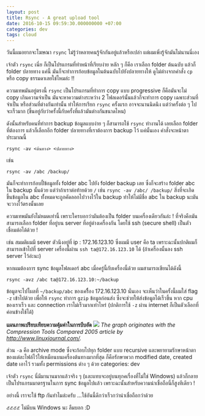 ```yaml
---
layout: post
title: Rsync - A great upload tool
date: 2016-10-15 09:59:30.000000000 +07:00
categories: dev
tags: cloud
---
```

วันนี้ผมอยากจะโฆษณา `rsync` ไม่รู้ว่าหลายคนรู้จักกันอยู่แล้วหรือเปล่า แต่ผมเพิ่งรู้จักมันไม่นานนี่เอง 

เจ้าตัว `rsync` เนี่ย ก็เป็นโปรแกรมที่ทำหน้าที่เรียบง่าย หลัก ๆ ก็คือ เราเลือก folder ต้นฉบับ แล้วก็ folder ปลายทาง แค่นี้ มันก็จะทำการก้อบข้อมูลในต้นฉบับไปยังปลายทางให้ ดูไม่ต่างจากคำสั่ง `cp` หรือ copy ธรรมดาเลยใช่ไหมล่ะ !!

ความเทพมันอยู่ตรงนี้ `rsync` เป็นโปรแกรมที่ทำการ copy แบบ progressive ก็คือมันจะไม่ copy เกินความจำเป็น มันจะหาความต่างระหว่าง 2 โฟลเดอร์นั้นแล้วก็จะทำการ copy เฉพาะส่วนที่จำเป็น หรือส่วนที่ต่างกันเท่านั้น ทำให้การเรียก `rsync` ครั้งแรก อาจจะนานนิดนึง แต่ว่าครั้งต่อ ๆ ไปจะเร็วมาก (ขึ้นอยู่กับว่าครั้งนี้กับครั้งที่แล้วมันต่างกันขนาดไหน)

ดังนั้นสำหรับคนที่ทำการ backup ข้อมูลแบบง่าย ๆ ก็สามารถใช้ `rsync` ทำงานได้ เลยเลือก folder ที่ต้องการ แล้วก็เลือกอีก folder ปลายทางที่เราต้องการ backup ไว้ แค่นั้นเอง คำสั่งจะหน้าตาประมาณนี้ 

```
rsync -av <ต้นทาง> <ปลายทาง>
```

เช่น

```
rsync -av /abc /backup/
```

มันก็จะทำการก้อบปี้ข้อมูลทั้ง folder abc ไปยัง folder backup เลย ซึ่งก็จะสร้าง folder abc ใน backup นั้นด้วย แต่ว่าถ้าเราต่อท้ายด้วย `/` เช่น `rsync -av /abc/ /backup/` สิ่งที่จะเกิดขึ้นข้อมูลใน abc ทั้่งหมดจะถูกคัดลอกไปวางไว้ใน backup ทำให้ไม่มีชื่อ abc ใน backup นะมันจะวางไว้ตรงนั้นเลย

ความเทพมันยังไม่หมดเท่านี้ เพราะใครบอกว่ามันต้องเป็น folder บนเครื่องเดียวกันล่ะ ! ที่จริงคือมันสามารถเลือก folder ที่อยู่บน server ที่อยู่ต่างเครื่องกัน โดยใช้ ssh (secure shell) เป็นตัวเชื่อมต่อได้ด้วย !

เช่น สมมติผมมี sever ตัวนึงอยู่ที่ ip : 172.16.123.10 ซึ่งผมมี user คือ ta เพราะฉะนั้นปกติผมก็สามารถเข้าไปที่ server เครื่องนี้ผ่าน `ssh ta@172.16.123.10` ได้ (ถ้าเครื่องนั้นลง ssh server ไว้อ่ะนะ)

หากผมต้องการ sync ข้อมูลโฟลเดอร์ abc เมื่อครู่นี้กับเครื่องนี้ด้วย ผมสามารถเขียนได้ดังนี้

```
rsync -avz /abc ta@172.16.123.10:~/backup
```

ข้อมูลจะไปโผลที่ `~/backup/abc` ของเครืื่อง 172.16.123.10 นั่นเอง
จะเห็นว่าในครั้งนี้ผมใส่ flag `-z` เข้าไปด้วย เพื่อให้ `rsync` ทำการ `gzip` ข้อมูลก่อนส่ง ซึ่งจะช่วยให้ส่งข้อมูลได้เร็วขึ้น หาก cpu ของเราเร็ว และ connection เราไม่เร็วมากเท่าไหร่ (ปกติการใช้ `-z` ผ่าน internet ก็เป็นตัวเลือกที่ค่อนข้างใช้ได้)

**แผนภาพเปรียบเทียบความคุ้มค่าในการบีบอัด**
![](/content/images/2016/10/FXg98.jpg)
*The graph originates with the Compression Tools Compared 2005 article by http://www.linuxjournal.com/.*

ส่วน `-a` คือ archive mode ซึ่งจะก้อบไปทุก folder แบบ recursive และพยายามรักษาหน้าตาของแต่ละไฟล์ไว้ให้เหมือนบนเครื่องต้นทางมากที่สุด ก็คือรักษาพวก modified date, created date เอาไว้ รวมทั้ง permissions ต่าง ๆ ด้วย
categories: dev

เจ้าตัว `rsync` นี่มีมานานมากแล้วจริง ๆ (และแทบจะอยู่บนทุกคเรื่องที่ไม่ใช่ Windows) แล้วก็กลายเป็นโปรแกรมมาตรฐานในการ sync ข้อมูลไปแล้ว เพราะฉะนั้นสำหรับความน่าเชื่อถือนี่ก็สูงทีเดียว !

อย่างนี้ เราจะใช้ ftp กันทำไมล่ะครับ ...​ใช้อันนี้ดีกว่าเร็วกว่าน่าเชื่อถือกว่าด้วย

๕๕๕๕ ไม่มีบน Windows นะ ลืมบอก :D
